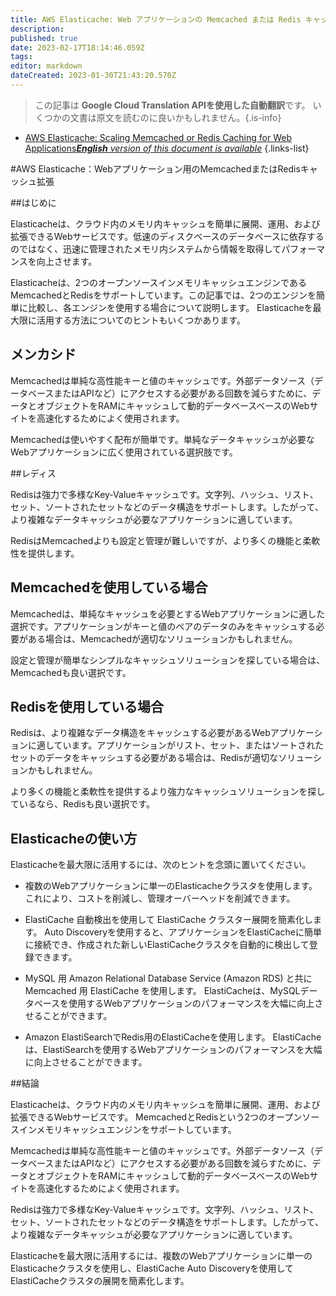 ```yaml
---
title: AWS Elasticache: Web アプリケーションの Memcached または Redis キャッシングのスケーリング
description: 
published: true
date: 2023-02-17T18:14:46.059Z
tags: 
editor: markdown
dateCreated: 2023-01-30T21:43:20.570Z
---
```


> この記事は **Google Cloud Translation APIを使用した自動翻訳**です。
いくつかの文書は原文を読むのに良いかもしれません。{.is-info}
- [AWS Elasticache: Scaling Memcached or Redis Caching for Web Applications***English** version of this document is available*](/en/Knowledge-base/Cloud/aws-elasticache-scaling-memcached-or-redis-caching-for-web-applications)
{.links-list}


#AWS Elasticache：Webアプリケーション用のMemcachedまたはRedisキャッシュ拡張

##はじめに

Elasticacheは、クラウド内のメモリ内キャッシュを簡単に展開、運用、および拡張できるWebサービスです。低速のディスクベースのデータベースに依存するのではなく、迅速に管理されたメモリ内システムから情報を取得してパフォーマンスを向上させます。

Elasticacheは、2つのオープンソースインメモリキャッシュエンジンであるMemcachedとRedisをサポートしています。この記事では、2つのエンジンを簡単に比較し、各エンジンを使用する場合について説明します。 Elasticacheを最大限に活用する方法についてのヒントもいくつかあります。

## メンカシド

Memcachedは単純な高性能キーと値のキャッシュです。外部データソース（データベースまたはAPIなど）にアクセスする必要がある回数を減らすために、データとオブジェクトをRAMにキャッシュして動的データベースベースのWebサイトを高速化するためによく使用されます。

Memcachedは使いやすく配布が簡単です。単純なデータキャッシュが必要なWebアプリケーションに広く使用されている選択肢です。

##レディス

Redisは強力で多様なKey-Valueキャッシュです。文字列、ハッシュ、リスト、セット、ソートされたセットなどのデータ構造をサポートします。したがって、より複雑なデータキャッシュが必要なアプリケーションに適しています。

RedisはMemcachedよりも設定と管理が難しいですが、より多くの機能と柔軟性を提供します。

## Memcachedを使用している場合

Memcachedは、単純なキャッシュを必要とするWebアプリケーションに適した選択です。アプリケーションがキーと値のペアのデータのみをキャッシュする必要がある場合は、Memcachedが適切なソリューションかもしれません。

設定と管理が簡単なシンプルなキャッシュソリューションを探している場合は、Memcachedも良い選択です。

## Redisを使用している場合

Redisは、より複雑なデータ構造をキャッシュする必要があるWebアプリケーションに適しています。アプリケーションがリスト、セット、またはソートされたセットのデータをキャッシュする必要がある場合は、Redisが適切なソリューションかもしれません。

より多くの機能と柔軟性を提供するより強力なキャッシュソリューションを探しているなら、Redisも良い選択です。

## Elasticacheの使い方

Elasticacheを最大限に活用するには、次のヒントを念頭に置いてください。

- 複数のWebアプリケーションに単一のElasticacheクラスタを使用します。これにより、コストを削減し、管理オーバーヘッドを削減できます。

- ElastiCache 自動検出を使用して ElastiCache クラスター展開を簡素化します。 Auto Discoveryを使用すると、アプリケーションをElastiCacheに簡単に接続でき、作成された新しいElastiCacheクラスタを自動的に検出して登録できます。

- MySQL 用 Amazon Relational Database Service (Amazon RDS) と共に Memcached 用 ElastiCache を使用します。 ElastiCacheは、MySQLデータベースを使用するWebアプリケーションのパフォーマンスを大幅に向上させることができます。

- Amazon ElastiSearchでRedis用のElastiCacheを使用します。 ElastiCacheは、ElastiSearchを使用するWebアプリケーションのパフォーマンスを大幅に向上させることができます。

##結論

Elasticacheは、クラウド内のメモリ内キャッシュを簡単に展開、運用、および拡張できるWebサービスです。 MemcachedとRedisという2つのオープンソースインメモリキャッシュエンジンをサポートしています。

Memcachedは単純な高性能キーと値のキャッシュです。外部データソース（データベースまたはAPIなど）にアクセスする必要がある回数を減らすために、データとオブジェクトをRAMにキャッシュして動的データベースベースのWebサイトを高速化するためによく使用されます。

Redisは強力で多様なKey-Valueキャッシュです。文字列、ハッシュ、リスト、セット、ソートされたセットなどのデータ構造をサポートします。したがって、より複雑なデータキャッシュが必要なアプリケーションに適しています。

Elasticacheを最大限に活用するには、複数のWebアプリケーションに単一のElasticacheクラスタを使用し、ElastiCache Auto Discoveryを使用してElastiCacheクラスタの展開を簡素化します。